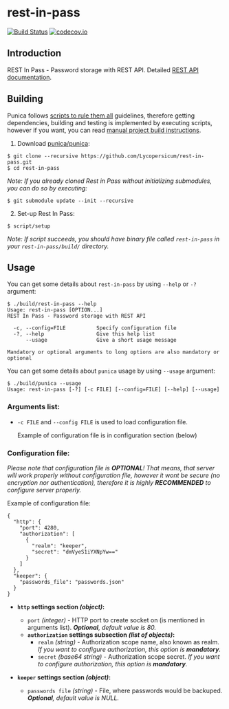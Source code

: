 # rest-in-pass

[![Build Status](https://travis-ci.com/Lycopersicum/rest-in-pass.svg?branch=master)](https://travis-ci.com/Lycopersicum/rest-in-pass) [![codecov.io](http://codecov.io/github/Lycopersicum/rest-in-pass/coverage.svg?branch=master)](http://codecov.io/github/Lycopersicum/rest-in-pass?branch=master)

## Introduction
REST In Pass - Password storage with REST API.
Detailed [REST API documentation](./doc/REST_API.md).

## Building
Punica follows [scripts to rule them all](https://github.com/github/scripts-to-rule-them-all) guidelines, therefore getting dependencies,
building and testing is implemented by executing scripts, however if you want,
you can read [manual project build instructions](./doc/MANUAL_BUILD.md).

1. Download [punica/punica](https://github.com/punica/punica):
```
$ git clone --recursive https://github.com/Lycopersicum/rest-in-pass.git
$ cd rest-in-pass
```
_Note: If you already cloned Rest in Pass without initializing submodules, you can do so by executing:_
```
$ git submodule update --init --recursive
```

2. Set-up Rest In Pass:
```
$ script/setup
```
_Note: If script succeeds, you should have binary file called `rest-in-pass` in your `rest-in-pass/build/` directory._

## Usage
You can get some details about `rest-in-pass` by using `--help` or `-?` argument:
```
$ ./build/rest-in-pass --help
Usage: rest-in-pass [OPTION...]
REST In Pass - Password storage with REST API

  -c, --config=FILE          Specify configuration file
  -?, --help                 Give this help list
      --usage                Give a short usage message

Mandatory or optional arguments to long options are also mandatory or optional
```

You can get some details about `punica` usage by using `--usage` argument:
```
$ ./build/punica --usage
Usage: rest-in-pass [-?] [-c FILE] [--config=FILE] [--help] [--usage]
```

### Arguments list:
- `-c FILE` and `--config FILE` is used to load configuration file.

     Example of configuration file is in configuration section (below)

### Configuration file:
_Please note that configuration file is **OPTIONAL**! That means, that server will work properly without configuration file, however it wont be secure (no encryption nor authentication), therefore it is highly **RECOMMENDED** to configure server properly._

Example of configuration file:
```
{
  "http": {
    "port": 4280,
    "authorization": [
      {
        "realm": "keeper",
        "secret": "dmVyeS1iYXNpYw=="
      }
    ]
  },
  "keeper": {
    "passwords_file": "passwords.json"
  }
}
```

- **`http` settings section _(object)_:**
  - `port` _(integer)_ - HTTP port to create socket on (is mentioned in arguments list). _**Optional**, default value is 80._
  - **`authorization` settings subsection _(list of objects)_:**
    - `realm` _(string)_ - Authorization scope name, also known as realm. _If you want to configure authorization, this option is **mandatory**._
    - `secret` _(base64 string)_ - Authorization scope secret. _If you want to configure authorization, this option is **mandatory**._

- **`keeper` settings section _(object)_:**
  - `passwords file` _(string)_ - File, where passwords would be backuped. _**Optional**, default value is NULL._

